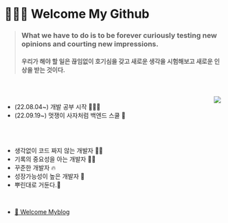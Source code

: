 # 🙇🏻‍♂️ Welcome My Github

>### **What we have to do is to be forever curiously testing new opinions and courting new impressions.**<br>
>#### 우리가 해야 할 일은 끊임없이 호기심을 갖고 새로운 생각을 시험해보고 새로운 인상을 받는 것이다.
<br>
<br>

<img align='right' src="http://mazassumnida.wtf/api/v2/generate_badge?boj=tryingmybest24h">

- (22.08.04~) 개발 공부 시작 👩🏻‍💻
- (22.09.19~) 멋쟁이 사자처럼 백엔드 스쿨 🦁

<br>
<br>

- 생각없이 코드 짜지 않는 개발자 💪🏻
- 기록의 중요성을 아는 개발자 ✍🏻
- 꾸준한 개발자 🔥
- 성장가능성이 높은 개발자 🌟
- 뿌린대로 거둔다.🌱

<br>

- [🚀 Welcome Myblog](https://inkyu-yoon.github.io/) 

<br>
